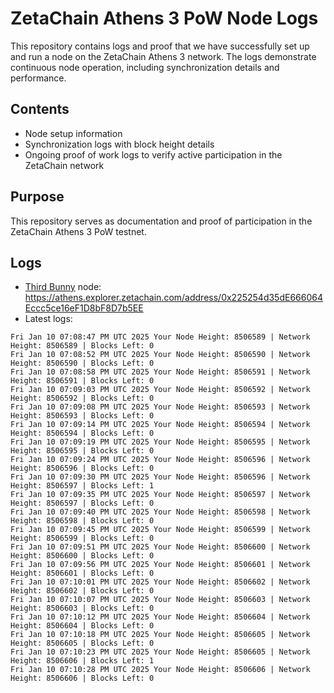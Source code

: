 # ZetaChain Athens 3 PoW Node Logs
This repository contains logs and proof that we have successfully set up and run a node on the ZetaChain Athens 3 network. The logs demonstrate continuous node operation, including synchronization details and performance.

## Contents
- Node setup information
- Synchronization logs with block height details
- Ongoing proof of work logs to verify active participation in the ZetaChain network

## Purpose
This repository serves as documentation and proof of participation in the ZetaChain Athens 3 PoW testnet.

## Logs

- [Third Bunny](https://thirdbunny.xyz/) node: https://athens.explorer.zetachain.com/address/0x225254d35dE666064Eccc5ce16eF1D8bF8D7b5EE
- Latest logs:
```
Fri Jan 10 07:08:47 PM UTC 2025 Your Node Height: 8506589 | Network Height: 8506589 | Blocks Left: 0
Fri Jan 10 07:08:52 PM UTC 2025 Your Node Height: 8506590 | Network Height: 8506590 | Blocks Left: 0
Fri Jan 10 07:08:58 PM UTC 2025 Your Node Height: 8506591 | Network Height: 8506591 | Blocks Left: 0
Fri Jan 10 07:09:03 PM UTC 2025 Your Node Height: 8506592 | Network Height: 8506592 | Blocks Left: 0
Fri Jan 10 07:09:08 PM UTC 2025 Your Node Height: 8506593 | Network Height: 8506593 | Blocks Left: 0
Fri Jan 10 07:09:14 PM UTC 2025 Your Node Height: 8506594 | Network Height: 8506594 | Blocks Left: 0
Fri Jan 10 07:09:19 PM UTC 2025 Your Node Height: 8506595 | Network Height: 8506595 | Blocks Left: 0
Fri Jan 10 07:09:24 PM UTC 2025 Your Node Height: 8506596 | Network Height: 8506596 | Blocks Left: 0
Fri Jan 10 07:09:30 PM UTC 2025 Your Node Height: 8506596 | Network Height: 8506597 | Blocks Left: 1
Fri Jan 10 07:09:35 PM UTC 2025 Your Node Height: 8506597 | Network Height: 8506597 | Blocks Left: 0
Fri Jan 10 07:09:40 PM UTC 2025 Your Node Height: 8506598 | Network Height: 8506598 | Blocks Left: 0
Fri Jan 10 07:09:45 PM UTC 2025 Your Node Height: 8506599 | Network Height: 8506599 | Blocks Left: 0
Fri Jan 10 07:09:51 PM UTC 2025 Your Node Height: 8506600 | Network Height: 8506600 | Blocks Left: 0
Fri Jan 10 07:09:56 PM UTC 2025 Your Node Height: 8506601 | Network Height: 8506601 | Blocks Left: 0
Fri Jan 10 07:10:01 PM UTC 2025 Your Node Height: 8506602 | Network Height: 8506602 | Blocks Left: 0
Fri Jan 10 07:10:07 PM UTC 2025 Your Node Height: 8506603 | Network Height: 8506603 | Blocks Left: 0
Fri Jan 10 07:10:12 PM UTC 2025 Your Node Height: 8506604 | Network Height: 8506604 | Blocks Left: 0
Fri Jan 10 07:10:18 PM UTC 2025 Your Node Height: 8506605 | Network Height: 8506605 | Blocks Left: 0
Fri Jan 10 07:10:23 PM UTC 2025 Your Node Height: 8506605 | Network Height: 8506606 | Blocks Left: 1
Fri Jan 10 07:10:28 PM UTC 2025 Your Node Height: 8506606 | Network Height: 8506606 | Blocks Left: 0
```
